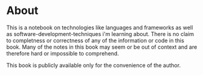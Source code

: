 # About
This is a notebook on technologies like languages and frameworks as well as software-development-techniques i'm learning about. There is no claim to completness or correctness of any of the information or code in this book.
Many of the notes in this book may seem or be out of context and are therefore hard or impossible to comprehend.

This book is publicly available only for the convenience of the author.